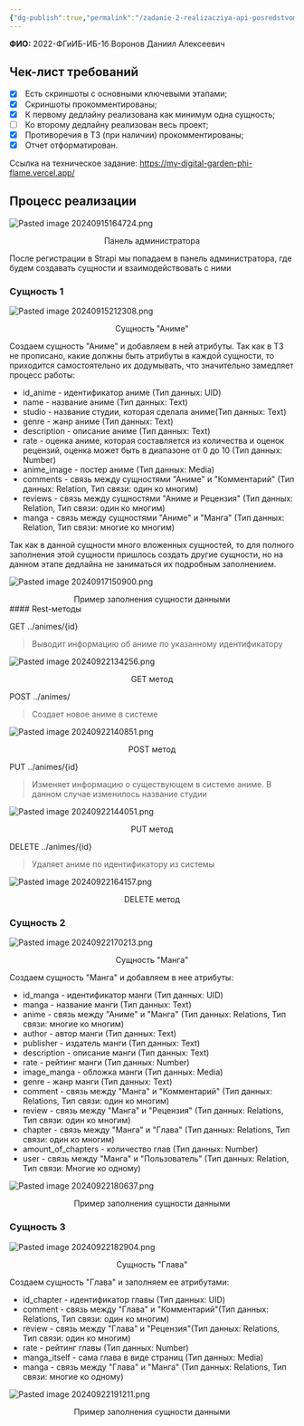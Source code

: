 ```yaml
---
{"dg-publish":true,"permalink":"/zadanie-2-realizacziya-api-posredstvom-strapi/"}
---
```


**ФИО:** 2022-ФГиИБ-ИБ-1б Воронов Даниил Алексеевич 
## Чек-лист требований

- [x]  Есть скриншоты с основными ключевыми этапами;
- [x]  Скриншоты прокомментированы;
- [x]  К первому дедлайну реализована как минимум одна сущность;
- [ ]  Ко второму дедлайну реализован весь проект;
- [x]  Противоречия в ТЗ (при наличии) прокомментированы;
- [x]  Отчет отформатирован.

Ссылка на техническое задание: https://my-digital-garden-phi-flame.vercel.app/
## Процесс реализации

![Pasted image 20240915164724.png](/img/user/Pasted%20image%2020240915164724.png)
<div style="text-align: center;">
  Панель администратора
</div>

После регистрации в Strapi мы попадаем в панель администратора, где будем создавать сущности и взаимодействовать с ними

### Сущность 1

![Pasted image 20240915212308.png](/img/user/Pasted%20image%2020240915212308.png)
<div style="text-align: center;">
  Сущность "Аниме"
</div>

Создаем сущность "Аниме" и добавляем в ней атрибуты. Так как в ТЗ не прописано, какие должны быть атрибуты в каждой сущности, то приходится самостоятельно их додумывать, что значительно замедляет процесс работы:
- id_anime - идентификатор аниме (Тип данных: UID)
- name - название аниме (Тип данных: Text)
- studio - название студии, которая сделала аниме(Тип данных: Text)
- genre - жанр аниме (Тип данных: Text)
- description - описание аниме (Тип данных: Text)
- rate - оценка аниме, которая составляется из количества и оценок рецензий, оценка может быть в диапазоне от 0 до 10 (Тип данных: Number)
- anime_image - постер аниме (Тип данных: Media)
- comments - связь между сущностями "Аниме" и "Комментарий" (Тип данных: Relation, Тип связи: один ко многим)
- reviews - связь между сущностями "Аниме и Рецензия" (Тип данных: Relation, Тип связи: один ко многим)
- manga - связь между сущностями "Аниме" и "Манга" (Тип данных: Relation, Тип связи: многие ко многим)

Так как в данной сущности много вложенных сущностей, то для полного заполнения этой сущности пришлось создать другие сущности, но на данном этапе дедлайна не заниматься их подробным заполнением.

![Pasted image 20240917150900.png](/img/user/Pasted%20image%2020240917150900.png)

<div style="text-align: center;">
  Пример заполнения сущности данными
</div>
#### Rest-методы

GET ../animes/{id} 
>Выводит информацию об аниме по указанному идентификатору 

![Pasted image 20240922134256.png](/img/user/Pasted%20image%2020240922134256.png)
<div style="text-align: center;">
  GET метод
</div>

POST ../animes/
>Создает новое аниме в системе

![Pasted image 20240922140851.png](/img/user/Pasted%20image%2020240922140851.png)
<div style="text-align: center;">
  POST метод
</div>

PUT ../animes/{id} 
>Изменяет информацию о существующем в системе аниме. В данном случае изменилось название студии

![Pasted image 20240922144051.png](/img/user/Pasted%20image%2020240922144051.png)
<div style="text-align: center;">
  PUT метод
</div>

DELETE ../animes/{id} 
>Удаляет аниме по идентификатору из системы

![Pasted image 20240922164157.png](/img/user/Pasted%20image%2020240922164157.png)
<div style="text-align: center;">
  DELETE метод
</div>

### Сущность 2
![Pasted image 20240922170213.png](/img/user/Pasted%20image%2020240922170213.png)
<div style="text-align: center;">
  Сущность "Манга"
</div>

Создаем сущность "Манга" и добавляем в нее атрибуты:
- id_manga - идентификатор манги (Тип данных: UID)
- manga - название манги (Тип данных:  Text)
- anime - связь между "Аниме" и "Манга" (Тип данных: Relations, Тип связи: многие ко многим)
- author - автор манги (Тип данных: Text)
- publisher - издатель манги (Тип данных: Text)
- description - описание манги (Тип данных: Text)
- rate - рейтинг манги (Тип данных: Number)
- image_manga - обложка манги (Тип данных: Media)
- genre - жанр манги (Тип данных: Text)
- comment - связь между "Манга" и "Комментарий" (Тип данных: Relations, Тип связи: один ко многим)
- review - связь между "Манга" и "Рецензия" (Тип данных: Relations, Тип связи: один ко многим)
- chapter - связь между "Манга" и "Глава" (Тип данных: Relations, Тип связи: один ко многим)
- amount_of_chapters - количество глав (Тип данных: Number)
- user - связь между "Манга" и "Пользователь" (Тип данных: Relation, Тип связи: Многие ко одному)

![Pasted image 20240922180637.png](/img/user/Pasted%20image%2020240922180637.png)
<div style="text-align: center;">
  Пример заполнения сущности данными
</div>

### Сущность 3
![Pasted image 20240922182904.png](/img/user/Pasted%20image%2020240922182904.png)
<div style="text-align: center;">
  Сущность "Глава"
</div>

Создаем сущность "Глава" и заполняем ее атрибутами:
- id_chapter - идентификатор главы (Тип данных: UID)
- comment - связь между "Глава" и "Комментарий"(Тип данных: Relations, Тип связи: один ко многим)
- review - связь между "Глава" и "Рецензия"(Тип данных: Relations, Тип связи: один ко многим)
- rate - рейтинг главы (Тип данных: Number)
- manga_itself - сама глава в виде страниц (Тип данных: Media)
- manga - связь между "Глава" и "Манга" (Тип данных: Relations, Тип связи: многие ко одному)

![Pasted image 20240922191211.png](/img/user/Pasted%20image%2020240922191211.png)
<div style="text-align: center;">
  Пример заполнения сущности данными
</div>
